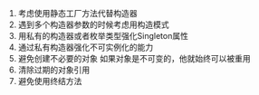 1. 考虑使用静态工厂方法代替构造器
1. 遇到多个构造器参数的时候考虑用构造模式
1. 用私有的构造器或者枚举类型强化Singleton属性
1. 通过私有构造器强化不可实例化的能力
1. 避免创建不必要的对象
    如果对象是不可变的，他就始终可以被重用
1. 清除过期的对象引用
1. 避免使用终结方法